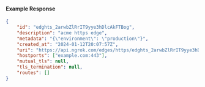<!-- Code generated for API Clients. DO NOT EDIT. -->

#### Example Response

```json
{
	"id": "edghts_2arwbZlRrIT9yye3hDlcAkFTBog",
	"description": "acme https edge",
	"metadata": "{\"environment\": \"production\"}",
	"created_at": "2024-01-12T20:07:57Z",
	"uri": "https://api.ngrok.com/edges/https/edghts_2arwbZlRrIT9yye3hDlcAkFTBog",
	"hostports": ["example.com:443"],
	"mutual_tls": null,
	"tls_termination": null,
	"routes": []
}
```
